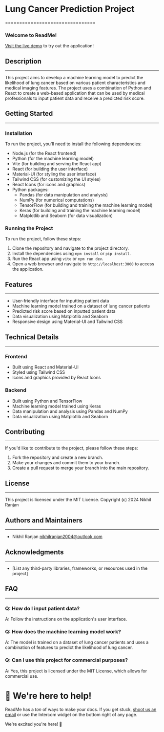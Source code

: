 # Lung Cancer Prediction Project
================================

### Welcome to ReadMe!

[Visit the live demo]() to try out the application!

## Description
---------------

This project aims to develop a machine learning model to predict the likelihood of lung cancer based on various patient characteristics and medical imaging features. The project uses a combination of Python and React to create a web-based application that can be used by medical professionals to input patient data and receive a predicted risk score.

## Getting Started
-------------------

### Installation

To run the project, you'll need to install the following dependencies:

* Node.js (for the React frontend)
* Python (for the machine learning model)
* Vite (for building and serving the React app)
* React (for building the user interface)
* Material-UI (for styling the user interface)
* Tailwind CSS (for customizing the UI styles)
* React Icons (for icons and graphics)
* Python packages:
	+ Pandas (for data manipulation and analysis)
	+ NumPy (for numerical computations)
	+ TensorFlow (for building and training the machine learning model)
	+ Keras (for building and training the machine learning model)
	+ Matplotlib and Seaborn (for data visualization)

### Running the Project

To run the project, follow these steps:

1. Clone the repository and navigate to the project directory.
2. Install the dependencies using `npm install` or `pip install`.
3. Run the React app using `vite` or `npm run dev`.
4. Open a web browser and navigate to `http://localhost:3000` to access the application.

## Features
------------

* User-friendly interface for inputting patient data
* Machine learning model trained on a dataset of lung cancer patients
* Predicted risk score based on inputted patient data
* Data visualization using Matplotlib and Seaborn
* Responsive design using Material-UI and Tailwind CSS

## Technical Details
--------------------

### Frontend

* Built using React and Material-UI
* Styled using Tailwind CSS
* Icons and graphics provided by React Icons

### Backend

* Built using Python and TensorFlow
* Machine learning model trained using Keras
* Data manipulation and analysis using Pandas and NumPy
* Data visualization using Matplotlib and Seaborn

## Contributing
---------------

If you'd like to contribute to the project, please follow these steps:

1. Fork the repository and create a new branch.
2. Make your changes and commit them to your branch.
3. Create a pull request to merge your branch into the main repository.

## License
---------

This project is licensed under the MIT License. Copyright (c) 2024 Nikhil Ranjan

## Authors and Maintainers
---------------------------

* Nikhil Ranjan <nikhilranjan2004@outlook.com>

## Acknowledgments
-------------------

* [List any third-party libraries, frameworks, or resources used in the project]

## FAQ
----

### Q: How do I input patient data?
A: Follow the instructions on the application's user interface.

### Q: How does the machine learning model work?
A: The model is trained on a dataset of lung cancer patients and uses a combination of features to predict the likelihood of lung cancer.

### Q: Can I use this project for commercial purposes?
A: Yes, this project is licensed under the MIT License, which allows for commercial use.

# 💬 We're here to help!

ReadMe has a _ton_ of ways to make your docs. If you get stuck, [shoot us an email](mailto:nikhilranjan2004@outlook.com) or use the Intercom widget on the bottom right of any page.

We're excited you're here! :blue_heart:

